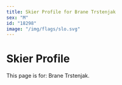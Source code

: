 ```yaml
---
title: Skier Profile for Brane Trstenjak
sex: "M"
id: "18298"
image: "/img/flags/slo.svg" 
---
```


# Skier Profile

This page is for: Brane Trstenjak.
    